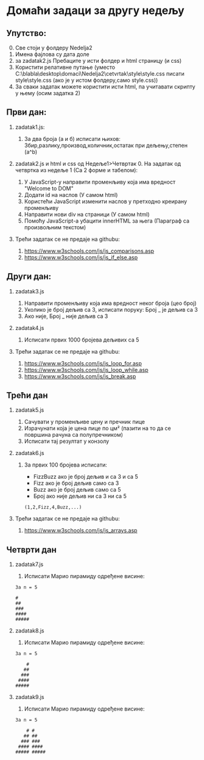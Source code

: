 # Домаћи задаци за другу недељу

## Упутство:

0. Све стоји у фолдеру Nedelja2
1. Имена фајлова су дата доле
2. за zadatak2.js Пребаците у исти фолдер и html страницу (и css)
3. Користити релативне путање (уместо C:\\blabla\desktop\domaci\Nedelja2\cetvrtak\style\style.css  писати style\style.css  (ако је у истом фолдеру,само style.css))
4. За сваки задатак можете користити исти html, па учитавати скрипту у њему (осим задатка 2)


## Први дан:

1. zadatak1.js:
    1. За два броја (а и б) исписати њихов: Збир,разлику,производ,количник,остатак при дељењу,степен (а^b)

2.  zadatak2.js и html и css од Недеље1>Четвртак
    0. На задатак од четвртка из недеље 1 (Са 2 форме и табелом):
    1. У JavaScript-у направити променљиву која има вредност "Welcome to DOM"
    2. Додати id на наслов (У самом html)
    3. Користећи JavaScript изменити наслов у претходно креирану променљиву
    4. Направити нови div на страници (У самом html)
    5. Помоћу JavaScript-a убацити innerHTML за њега (Параграф са произвољним текстом)

3. Трећи задатак се не предаје на githubu:
    1. https://www.w3schools.com/js/js_comparisons.asp
    2. https://www.w3schools.com/js/js_if_else.asp

## Други дан:

1. zadatak3.js
    1. Направити променљиву која има вредност неког броја (цео број)
    2. Уколико је број дељив са 3, исписати поруку: Број _ је дељив са 3
    3. Ако није, Број _ није дељив са 3
2. zadatak4.js
    1. Исписати првих 1000 бројева дељивих са 5

3. Трећи задатак се не предаје на githubu:
    1. https://www.w3schools.com/js/js_loop_for.asp
    2. https://www.w3schools.com/js/js_loop_while.asp
    3. https://www.w3schools.com/js/js_break.asp

## Трећи дан


1. zadatak5.js
    1. Сачувати у променљиве цену и пречник пице
    2. Израчунати која је цена пице по цм² (пазити на то да се површина рачуна са полупречником)
    3. Исписати тај резултат у конзолу

2. zadatak6.js
    1. За првих 100 бројева исписати:
        * FizzBuzz ако је број дељив и са 3 и са 5
        * Fizz ако је број дељив само са 3
        * Buzz ако је број дељив само са 5
        * Број ако није дељив ни са 3 ни са 5

        ```(1,2,Fizz,4,Buzz,...)```

3. Трећи задатак се не предаје на githubu:
    1. https://www.w3schools.com/js/js_arrays.asp

## Четврти дан

1. zadatak7.js
    1. Исписати Марио пирамиду одређене висине:
    
    ```
    За n = 5

    #
    ##
    ###
    ####
    #####
    ```

2. zadatak8.js
    1. Исписати Марио пирамиду одређене висине:
    
    ```
    За n = 5

        #
       ## 
      ###
     ####   
    #####
    ```

3. zadatak9.js
    1. Исписати Марио пирамиду одређене висине:
    
    ```
    За n = 5

        # #
       ## ##
      ### ###
     #### ####  
    ##### #####
    ```




